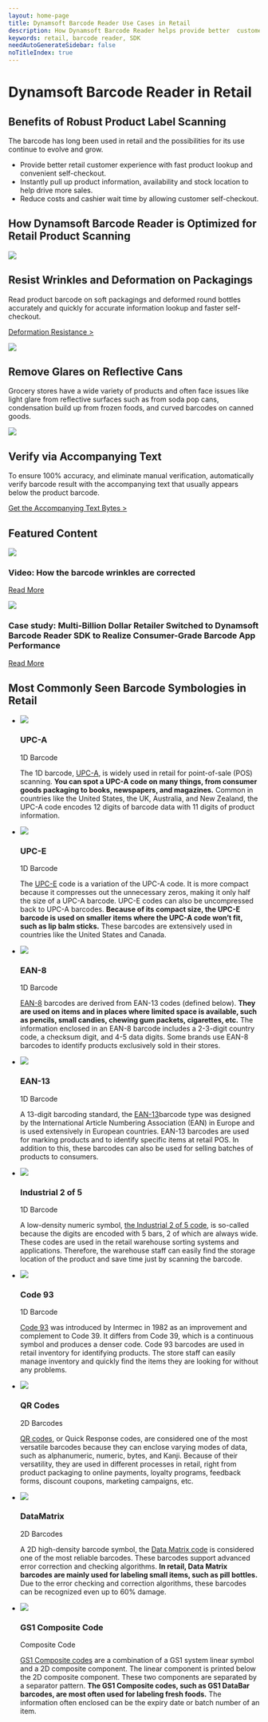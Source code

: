 ```yaml
---
layout: home-page
title: Dynamsoft Barcode Reader Use Cases in Retail
description: How Dynamsoft Barcode Reader helps provide better  customer experience, reduce costs, and drive more sales in retail
keywords: retail, barcode reader, SDK
needAutoGenerateSidebar: false
noTitleIndex: true
---
```


# Dynamsoft Barcode Reader in Retail

## Benefits of Robust Product Label Scanning

The barcode has long been used in retail and the possibilities for its use continue to evolve and grow. 

<ul class="grey-wrapper">
  <li class="grey-box">Provide better retail customer experience with fast product lookup and convenient self-checkout.</li>
  <li class="grey-box">Instantly pull up product information, availability and stock location to help drive more sales.</li>
  <li class="grey-box">Reduce costs and cashier wait time by allowing customer self-checkout.</li>
</ul>

## How Dynamsoft Barcode Reader is Optimized for Retail Product Scanning

<div class="content-wrapper">
  <div class="content-card">
    <div class="imgBox"><img src="assets/resist-wrinkles-and-deformation.png"/></div>
    <div class="card-text">
      <h2>Resist Wrinkles and Deformation on Packagings</h2>
      <p>Read product barcode on soft packagings and deformed round bottles accurately and quickly for accurate information lookup and faster self-checkout.</p>
      <p><a class="orangeLink fontOswald mediumLink" href="https://www.dynamsoft.com/barcode-reader/introduction/how-to-guide/set-custom-area-for-accompanying-texts.html">Deformation Resistance ></a></p>
    </div>
  </div>
  <div class="content-card">
    <div class="imgBox"><img src="assets/remove-glares-on-reflective-cans.png" /></div>
    <div class="card-text">
      <h2>Remove Glares on Reflective Cans</h2>
      <p>Grocery stores have a wide variety of products and often face issues like light glare from reflective surfaces such as from soda pop cans, condensation build up from frozen foods, and curved barcodes on canned goods.</p>
    </div>
  </div>
  <div class="content-card">
    <div class="imgBox"><img src="assets/verify-via-accompanying-text.png"/></div>
    <div class="card-text">
      <h2>Verify via Accompanying Text</h2>
      <p>To ensure 100% accuracy, and eliminate manual verification, automatically verify barcode result with the accompanying text that usually appears below the product barcode.</p>
      <p><a class="orangeLink fontOswald mediumLink" href="https://www.dynamsoft.com/barcode-reader/introduction/how-to-guide/set-custom-area-for-accompanying-texts.html">Get the Accompanying Text Bytes ></a></p>
    </div>
  </div>
</div>

## Featured Content

<div class="content-wrapper two-column">
  <div class="content-card">
    <div class="imgBox"><img src="assets/video.png"></div>
    <div class="card-text">
      <h3>Video: How the barcode wrinkles are corrected</h3>
      <p><a class="orangeLink fontOswald mediumLink" href="http://www.youtube.com/watch?v=fraXfsNqr24">Read More</a></p>
    </div>
  </div>
  <div class="content-card">
    <div class="imgBox"><img src="assets/use-case.png"></div>
    <div class="card-text">
      <h3>Case study: Multi-Billion Dollar Retailer Switched to Dynamsoft Barcode Reader SDK to Realize Consumer-Grade Barcode App Performance</h3>
      <p><a class="orangeLink fontOswald mediumLink" href="https://www.dynamsoft.com/Company/oceania-leading-retailer-case-study.aspx">Read More</a></p>
    </div>
  </div>
</div>

## Most Commonly Seen Barcode Symbologies in Retail

<div class="carousel-wrapper content-wrapper">
  <ul>
    <li style="vertical-align: top" class="content-card">
      <div>
        <div class="imgBox"><img src='assets/upc_a.jpg' /></div>
        <div class="card-text">
          <h3>UPC-A</h3>
          <span>1D Barcode</span>
          <p>The 1D barcode, <a class="orangeLink" href="https://www.dynamsoft.com/Barcode-Types/UPC-A.aspx">UPC-A</a>, is widely used in retail for point-of-sale (POS) scanning. <b>You can spot a UPC-A code on many things, from consumer goods packaging to books, newspapers, and magazines.</b> Common in countries like the United States, the UK, Australia, and New Zealand, the UPC-A code encodes 12 digits of barcode data with 11 digits of product information. </p>
        </div>
      </div>
    </li>
    <li style="vertical-align: top" class="content-card">
      <div>
        <div class="imgBox"><img src='assets/upc-e.jpg'/></div>
        <div class="card-text">
          <h3>UPC-E</h3>
          <span>1D Barcode</span>
          <p>The <a class="orangeLink" href="https://www.dynamsoft.com/Barcode-Types/UPC-E.aspx">UPC-E</a> code is a variation of the UPC-A code. It is more compact because it compresses out the unnecessary zeros, making it only half the size of a UPC-A barcode. UPC-E codes can also be uncompressed back to UPC-A barcodes. <b>Because of its compact size, the UPC-E barcode is used on smaller items where the UPC-A code won’t fit, such as lip balm sticks.</b> These barcodes are extensively used in countries like the United States and Canada. </p>
        </div>
      </div>
    </li>
    <li style="vertical-align: top" class="content-card">
      <div>
        <div class="imgBox"><img src='assets/ean-8.jpg' /></div>
        <div class="card-text">
          <h3>EAN-8</h3>
          <span>1D Barcode</span>
          <p><a class="orangeLink" href="https://www.dynamsoft.com/Barcode-Types/EAN-8.aspx">EAN-8</a> barcodes are derived from EAN-13 codes (defined below). <b>They are used on items and in places where limited space is available, such as pencils, small candies, chewing gum packets, cigarettes, etc.</b> The information enclosed in an EAN-8 barcode includes a 2-3-digit country code, a checksum digit, and 4-5 data digits. Some brands use EAN-8 barcodes to identify products exclusively sold in their stores.</p>
        </div>
      </div>
    </li>    
    <li style="vertical-align: top" class="content-card">
      <div>
        <div class="imgBox"><img src='assets/ean-13.jpg' /></div>
        <div class="card-text">
          <h3>EAN-13</h3>
          <span>1D Barcode</span>
          <p>A 13-digit barcoding standard, the <a class="orangeLink" href="https://www.dynamsoft.com/Barcode-Types/EAN-13.aspx">EAN-13</a>barcode type was designed by the International Article Numbering Association (EAN) in Europe and is used extensively in European countries. EAN-13 barcodes are used for marking products and to identify specific items at retail POS. In addition to this, these barcodes can also be used for selling batches of products to consumers.</p>
        </div>
      </div>
    </li>
    <li style="vertical-align: top" class="content-card">
      <div>
        <div class="imgBox"><img src='assets/industrial-2-of-5.jpg'/></div>
        <div class="card-text">
          <h3 id="industrial-2-of-5">Industrial 2 of 5</h3>
          <span>1D Barcode</span>
          <p>A low-density numeric symbol, <a class="orangeLink" href="https://www.dynamsoft.com/Barcode-Types/Industrial-2-of-5.aspx">the Industrial 2 of 5 code</a>, is so-called because the digits are encoded with 5 bars, 2 of which are always wide. These codes are used in the retail warehouse sorting systems and applications. Therefore, the warehouse staff can easily find the storage location of the product and save time just by scanning the barcode.</p>
        </div>
      </div>
    </li>
    <li style="vertical-align: top" class="content-card">
      <div>
        <div class="imgBox"><img src="assets/code93.jpg"/></div>
        <div class="card-text">
          <h3 id="code-93">Code 93</h3>
          <span>1D Barcode</span>
          <p><a class="orangeLink" href="https://www.dynamsoft.com/Barcode-Types/Code-93.aspx">Code 93</a> was introduced by Intermec in 1982 as an improvement and complement to Code 39. It differs from Code 39, which is a continuous symbol and produces a denser code. Code 93 barcodes are used in retail inventory for identifying products. The store staff can easily manage inventory and quickly find the items they are looking for without any problems. </p>
        </div>
      </div>
    </li>
    <li style="vertical-align: top" class="content-card">
      <div>
        <div class="imgBox"><img src='assets/qr-code.jpg' /></div>
        <div class="card-text">
          <h3 id="qr-codes">QR Codes</h3>
          <span>2D Barcodes</span>
          <p><a class="orangeLink" href="https://www.dynamsoft.com/Barcode-Types/QR-Code.aspx">QR codes</a>, or Quick Response codes, are considered one of the most versatile barcodes because they can enclose varying modes of data, such as alphanumeric, numeric, bytes, and Kanji. Because of their versatility, they are used in different processes in retail, right from product packaging to online payments, loyalty programs, feedback forms, discount coupons, marketing campaigns, etc. </p>
        </div>
      </div>
    </li>
    <li style="vertical-align: top" class="content-card">
      <div>
        <div class="imgBox"><img src='assets/data-matrix.jpg' /></div>
        <div class="card-text">
          <h3 id="datamatrix">DataMatrix</h3>
          <span>2D Barcodes</span>
          <p>A 2D high-density barcode symbol, the <a class="orangeLink" href="https://www.dynamsoft.com/Barcode-Types/DataMatrix.aspx">Data Matrix code</a> is considered one of the most reliable barcodes. These barcodes support advanced error correction and checking algorithms. <strong>In retail, Data Matrix barcodes are mainly used for labeling small items, such as pill bottles.</strong> Due to the error checking and correction algorithms, these barcodes can be recognized even up to 60% damage. </p>
        </div>
      </div>
    </li>
    <li style="vertical-align: top" class="content-card">
      <div>
        <div class="imgBox"><img src='assets/gs1-databar-composite.jpg'/></div>
        <div class="card-text">
          <h3 id="gs1-composite-code">GS1 Composite Code</h3>
          <span>Composite Code</span>
          <p><a class="orangeLink" href="https://www.dynamsoft.com/Barcode-Types/GS1-Composite-Code.aspx">GS1 Composite codes</a> are a combination of a GS1 system linear symbol and a 2D composite component. The linear component is printed below the 2D composite component. These two components are separated by a separator pattern. <strong>The GS1 Composite codes, such as GS1 DataBar barcodes, are most often used for labeling fresh foods.</strong> The information often enclosed can be the expiry date or batch number of an item.  </p>
        </div>
      </div>
    </li>
  </ul>
  <div class="button-wrapper">
    <i class="prev-icon disabled"></i>
    <i class="next-icon"></i>
  </div>
</div>
